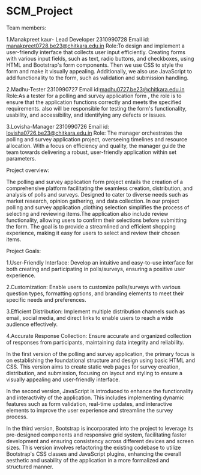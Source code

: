 # SCM_Project
Team members:

1.Manakpreet kaur- Lead Developer
2310990728 Email id: manakpreet0728.be23@chitkara.edu.in Role:To design and implement a user-friendly interface that collects user input efficiently. Creating forms with various input fields, such as text, radio buttons, and checkboxes, using HTML and Bootstrap's form components. Then we use CSS to style the form and make it visually appealing. Additionally, we also use JavaScript to add functionality to the form, such as validation and submission handling.

2.Madhu-Tester
2310990727 Email id:madhu0727.be23@chitkara.edu.in Role:As a tester for a polling and survey application form , the role is to ensure that the application functions correctly and meets the specified requirements. also will be responsible for testing the form's functionality, usability, and accessibility, and identifying any defects or issues.

3.Lovisha-Manager
2310990726 Email id: lovisha0726.be23@chitkara.edu.in Role: The manager orchestrates the polling and survey application project, overseeing timelines and resource allocation. With a focus on efficiency and quality, the manager guide the team towards delivering a robust, user-friendly application within set parameters.

Project overview:

The polling and survey application form project entails the creation of a comprehensive platform facilitating the seamless creation, distribution, and analysis of polls and surveys. Designed to cater to diverse needs such as market research, opinion gathering, and data collection. In our project polling and survey application ,clothing selection simplifies the process of selecting and reviewing items.The application also include review functionality, allowing users to confirm their selections before submitting the form. The goal is to provide a streamlined and efficient shopping experience, making it easy for users to select and review their chosen items.

Project Goals:

1.User-Friendly Interface: Develop an intuitive and easy-to-use interface for both creating and participating in polls/surveys, ensuring a positive user experience.

2.Customization: Enable users to customize polls/surveys with various question types, formatting options, and branding elements to meet their specific needs and preferences.

3.Efficient Distribution: Implement multiple distribution channels such as email, social media, and direct links to enable users to reach a wide audience effectively.

4.Accurate Response Collection: Ensure accurate and organized collection of responses from participants, maintaining data integrity and reliability.


In the first version of the polling and survey application, the primary focus is on establishing the foundational structure and design using basic HTML and CSS. This version aims to create static web pages for survey creation, distribution, and submission, focusing on layout and styling to ensure a visually appealing and user-friendly interface.

In the second version, JavaScript is introduced to enhance the functionality and interactivity of the application. This includes implementing dynamic features such as form validation, real-time updates, and interactive elements to improve the user experience and streamline the survey process.

In the third version, Bootstrap is incorporated into the project to leverage its pre-designed components and responsive grid system, facilitating faster development and ensuring consistency across different devices and screen sizes. This version involves refactoring the existing codebase to utilize Bootstrap's CSS classes and JavaScript plugins, enhancing the overall aesthetic and usability of the application in a more formalized and structured manner.




